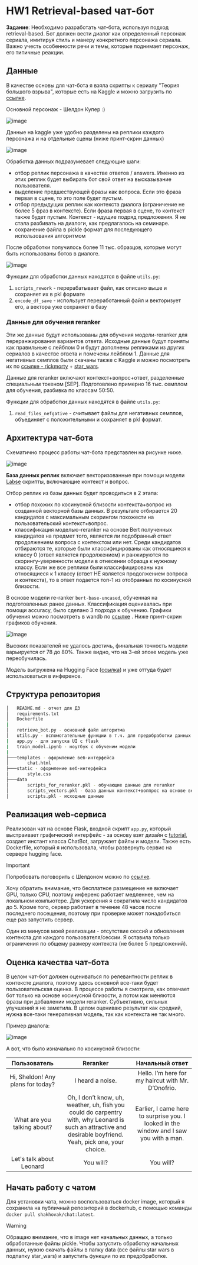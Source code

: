# HW1 Retrieval-based чат-бот

**Задание**: Необходимо разработать чат-бота, используя подход retrieval-based. Бот должен вести диалог как определенный персонаж сериала, имитируя стиль и манеру конкретного персонажа сериала. Важно учесть особенности речи и темы, которые поднимает персонаж, его типичные реакции.

## Данные
В качестве основы для чат-бота я взяла скрипты к сериалу "Теория большого взрыва", которые есть на Kaggle и можно загрузить по [ссылке](https://www.kaggle.com/code/lydia70/big-bang-theory-tv-show/input).

Основной персонаж - Шелдон Купер :)

![image](https://github.com/shakhovak/chat_bot_katya/assets/89096305/de2bed9e-e2a6-46a0-a24a-6cb94c4f0f61)


Данные на kaggle уже удобно разделены на реплики каждого персонажа и на отдельные сцены (ниже принт-скрин данных)

![image](https://github.com/shakhovak/chat_bot_katya/assets/89096305/100d2802-4837-40d9-95ad-c41034e184fb)

Обработка данных подразумевает следующие шаги:
- отбор реплик персонажа в качестве ответов / answers. Именно из этих реплик будет выбирать бот свой ответ на высказывание пользователя.
- выделение предшествующей фразы как вопроса. Если это фраза первая в сцене, то это поле будет пустым.
- отбор предыдущих реплик как контекста диалога (ограничение не более 5 фраз в контексте). Если фраза первая в сцене, то контекст также будет пустым. Контекст - идущие подряд предложения. Я не стала разбивать на диалоги, как предлагалось на семинаре.
- сохранение файла в pickle формат для последующего использования алгоритмом

После обработки получилось более 11 тыс. образцов, которые могут быть использованы ботов в диалоге.

![image](https://github.com/shakhovak/chat_bot_katya/assets/89096305/1203eff9-cd4a-41e0-8016-1f1fbb700032)

Функции для обработки данных находятся в файле ```utils.py```:
1. ```scripts_rework``` - перерабатывает файл, как описано выше и сохраняет их в pkl формате
2. ```encode_df_save``` - использует переработанный файл и векторизует его, а вектора уже сохраняет в базу

### Данные для обучения reranker
Эти же данные будут использованы для обучения модели-reranker для переранжирования вариантов ответа. Исходные данные будут приняты как правильные с лейблом 0 и будут дополнены репликами из других сериалов в качестве ответа и помечены лейблом 1. Данные для негативных семплов были скачаны также с Kaggle и можно посмотреть их по [ссылке - rickmorty](https://www.kaggle.com/datasets/andradaolteanu/rickmorty-scripts) + [star_wars](https://www.kaggle.com/datasets/xvivancos/star-wars-movie-scripts?rvi=1).

Данные для reranker включают контекст+вопрос+ответ, разделенные специальным токеном [SEP]. Подготовлено примерно 16 тыс. семплом для обучения, разбивка по классам 50:50.

Функции для обработки данных находятся в файле ```utils.py```:
1. ```read_files_nefgative``` - считывает файлы для негативных семплов, объединяет с положительными и сохраняет в pkl формат.


## Архитектура чат-бота

Схематично процесс работы чат-бота представлен на рисунке ниже.

![image](https://github.com/shakhovak/chat_bot_katya/assets/89096305/80080c94-b561-4537-b414-fa4e28abb3a4)

**База данных реплик** включает векторизованные при помощи модели [Labse](https://huggingface.co/sentence-transformers/LaBSE?library=sentence-transformers) скрипты, включающие контекст и вопрос. 

Отбор реплик из базы данных будет проводиться в 2 этапа:
- отбор похожих по косинусной близости контекста+вопрос из созданной векторной базы данных. В результате отбирается 20 кандидатов с максимальным скорингом похожести на пользовательский контекст+вопрос.
- классификация моделью-reranker на основе Bert полученных кандидатов на предмет того, является ли подобранный ответ продолжением вопроса с контекстом или нет. Среди кандидатов отбираются те, которые были классифицированы как относящиеся к классу 0 (ответ является продолжением) и ранжируются по скорингу-уверенности модели в отнесении образца к нужному классу. Если же все реплики были классифицированы как относящиеся к 1 классу (ответ НЕ является продолжением вопроса и контекста), то в ответ подается топ-1 из отобранных по косинусной близости.

В основе модели re-ranker ```bert-base-uncased```, обученная на подготовленных ранее данных. Классификация оценивалась при помощи accuracy, было сделано 3 подхода к обучению. Графики обучения можно посмотреть в wandb по [ссылке](https://wandb.ai/shakhova/reranker_train?workspace=user-katya_shakhova) . Ниже принт-скрин графиков обучения.

![image](https://github.com/shakhovak/chat_bot_katya/assets/89096305/2ae7c305-0e23-45e7-baa8-e8390fc55b48)

Высоких показателей не удалось достичь, финальная точность модели варьируется от 78 до 80%. Также видно, что на 3-ей эпохе модель уже переобучилась.

Модель выгружена на Hugging Face ([ссылка](https://huggingface.co/Shakhovak/RerankerModel_chat_bot)) и уже оттуда будет использоваться в инференсе.

## Структура репозитория

```bash
│   README.md - отчет для ДЗ
│   requirements.txt
│   Dockerfile
|
│   retrieve_bot.py - основной файл алгоритма
│   utils.py - вспомогательные функции в т.ч. для предобработки данных
|   app.py - для запуска UI c flask
|   train_model.ipynb - ноутбук с обученим модели 
|
├───templates - оформление веб-интерфейса
│       chat.html
├───static - оформление веб-интерфейса
│       style.css
├───data
│       scripts_for_reranker.pkl - обучающие данные для reranker
│       scripts_vectors.pkl - база данных контекст+воппрос на основе векторов LaBSe
│       scripts.pkl - исходные данные
```

## Реализация web-сервиса

Реализован чат на основе Flask, входной скрипт ```app.py```, который выстраивает графический интерфейс - за основу взят дизайн с [tutorial](https://www.youtube.com/watch?v=70H_7C0kMbI&list=WL&index=4&t=105s), создает инстант класса ChatBot, загружает файлы и модели. Также есть Dockerfile, который я использовала, чтобы развернуть сервис на сервере hugging face. 

> [!IMPORTANT]
> Попробовать поговорить с Шелдоном можно по [ссылке](https://huggingface.co/spaces/Shakhovak/Sheldon_Retrieval_chat_bot).


Хочу обратить внимание, что бесплатное размещение не включает GPU, только CPU, поэтому инференс работает медленнее, чем на локальном компьютере. Для ускорения я сократила число кандидатов до 5. Кроме того, сервер работает в течение 48 часов после последнего посещения, поэтому при проверке может понадобиться еще раз запустить сервер.

Один из минусов моей реализации - отсутствие сессий и обновления контекста для каждого пользователя/сессии. Я оставила только ограничения по общему размеру контекста (не более 5 предложений).

## Оценка качества чат-бота
В целом чат-бот должен оцениваться по релевантности реплик в контексте диалога, поэтому здесь основной все-таки будет пользовательская оценка. В процессе работы я смотрела, как отвечает бот только на основе косинусной близости, а потом как меняются фразы при добавлении модели reranker. Субъективно, сильных улучшений я не заметила. В целом оцениваю результат как средний, нужна все-таки генеративная модель, так как контекста не так много. 

Пример диалога:

![image](https://github.com/shakhovak/chat_bot_katya/assets/89096305/a0181682-65f8-443c-9bb6-54f2552825a5)


А вот, что было изначально по косинусной близости:

| Пользователь | Reranker   | Начальный ответ    |
| :---:   | :---: | :---: |
| Hi, Sheldon! Any plans for today?| I heard a noise.  | Hello. I’m here for my haircut with Mr. D’Onofrio.|
| What are you talking about? | Oh, I don’t know, uh, weather, uh, fish you could do carpentry with, why Leonard is such an attractive and desirable boyfriend. Yeah, pick one, your choice.   | Earlier, I came here to surprise you. I looked in the window and I saw you with a man.   |
| Let's talk about Leonard  | You will?   | You will?   |



## Начать работу с чатом

Для установки чата, можно воспользоваться docker image, который я сохранила на публичный репозиторий в dockerhub, с помощью команды ```docker pull shakhovak/chat:latest```.

> [!WARNING]
> Обращаю внимание, что в image нет начальных данных, а только обработанные файлы pickle. Чтобы запустить обработку начальных данных, нужно скачать файлы в папку data (все файлы star wars в подпапку star_wars) и запустить функции по их предобработке.








